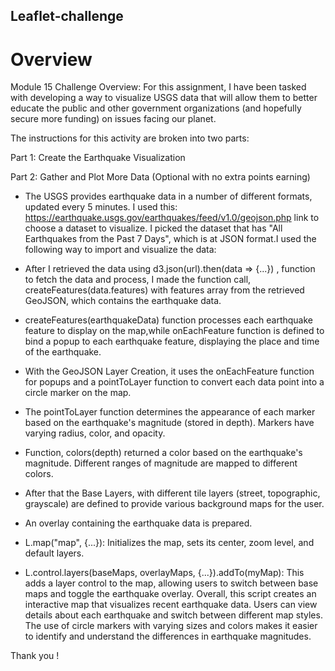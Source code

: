 ## Leaflet-challenge

# Overview 
Module 15 Challenge
Overview:
For this assignment, I have been tasked with developing a way to visualize USGS data that will allow them to better educate the public and other government organizations (and hopefully secure more funding) on issues facing our planet.

The instructions for this activity are broken into two parts:

Part 1: Create the Earthquake Visualization

Part 2: Gather and Plot More Data (Optional with no extra points earning)

- The USGS provides earthquake data in a number of different formats, updated every 5 minutes. I used this: https://earthquake.usgs.gov/earthquakes/feed/v1.0/geojson.php link to choose a dataset to visualize. I picked the dataset that has "All Earthquakes from the Past 7 Days", which is at JSON format.I used the following way to import and visualize the data:

- After I retrieved the data using d3.json(url).then(data => {...}) , function to fetch the data and process, I made the function call, createFeatures(data.features) with features array from the retrieved GeoJSON, which contains the earthquake data.
- createFeatures(earthquakeData) function processes each earthquake feature to display on the map,while onEachFeature function is defined to bind a popup to each earthquake feature, displaying the place and time of the earthquake.
- With the GeoJSON Layer Creation, it uses the onEachFeature function for popups and a pointToLayer function to convert each data point into a circle marker on the map.
- The pointToLayer function determines the appearance of each marker based on the earthquake's magnitude (stored in depth). Markers have varying radius, color, and opacity.
- Function, colors(depth) returned a color based on the earthquake's magnitude. Different ranges of magnitude are mapped to different colors.
- After that the Base Layers, with different tile layers (street, topographic, grayscale) are defined to provide various background maps for the user.

- An overlay containing the earthquake data is prepared.

- L.map("map", {...}): Initializes the map, sets its center, zoom level, and default layers.

- L.control.layers(baseMaps, overlayMaps, {...}).addTo(myMap): This adds a layer control to the map, allowing users to switch between base maps and toggle the earthquake overlay.
Overall, this script creates an interactive map that visualizes recent earthquake data. Users can view details about each earthquake and switch between different map styles. The use of circle markers with varying sizes and colors makes it easier to identify and understand the differences in earthquake magnitudes.

Thank you !